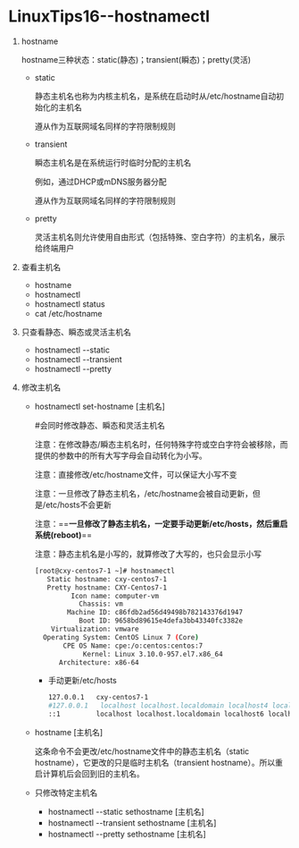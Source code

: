 # LinuxTips16--hostnamectl

1. hostname

   hostname三种状态：static(静态)；transient(瞬态)；pretty(灵活)

   + static

     静态主机名也称为内核主机名，是系统在启动时从/etc/hostname自动初始化的主机名

     遵从作为互联网域名同样的字符限制规则

   + transient

     瞬态主机名是在系统运行时临时分配的主机名

     例如，通过DHCP或mDNS服务器分配

     遵从作为互联网域名同样的字符限制规则

   + pretty

     灵活主机名则允许使用自由形式（包括特殊、空白字符）的主机名，展示给终端用户

2. 查看主机名
   + hostname
   + hostnamectl
   + hostnamectl status
   + cat /etc/hostname

3. 只查看静态、瞬态或灵活主机名
   + hostnamectl --static
   + hostnamectl --transient
   + hostnamectl --pretty

4. 修改主机名

   + hostnamectl set-hostname [主机名]

     #会同时修改静态、瞬态和灵活主机名

     注意：在修改静态/瞬态主机名时，任何特殊字符或空白字符会被移除，而提供的参数中的所有大写字母会自动转化为小写。

     注意：直接修改/etc/hostname文件，可以保证大小写不变

     注意：一旦修改了静态主机名，/etc/hostname会被自动更新，但是/etc/hosts不会更新

     注意：==**一旦修改了静态主机名，一定要手动更新/etc/hosts，然后重启系统(reboot)**==

     注意：静态主机名是小写的，就算修改了大写的，也只会显示小写

     ````bash
     [root@cxy-centos7-1 ~]# hostnamectl
        Static hostname: cxy-centos7-1
        Pretty hostname: CXY-Centos7-1
              Icon name: computer-vm
                Chassis: vm
             Machine ID: c86fdb2ad56d49498b782143376d1947
                Boot ID: 9658bd89615e4defa3bb43340fc3382e
         Virtualization: vmware
       Operating System: CentOS Linux 7 (Core)
            CPE OS Name: cpe:/o:centos:centos:7
                 Kernel: Linux 3.10.0-957.el7.x86_64
           Architecture: x86-64
     ````

     + 手动更新/etc/hosts

       ```bash
       127.0.0.1   cxy-centos7-1
       #127.0.0.1   localhost localhost.localdomain localhost4 localhost4.localdomain4
       ::1         localhost localhost.localdomain localhost6 localhost6.localdomain6
       ```

   + hostname [主机名]

     这条命令不会更改/etc/hostname文件中的静态主机名（static hostname），它更改的只是临时主机名（transient hostname）。所以重启计算机后会回到旧的主机名。

   + 只修改特定主机名
     + hostnamectl --static sethostname [主机名]
     + hostnamectl --transient sethostname [主机名]
     + hostnamectl --pretty sethostname [主机名]